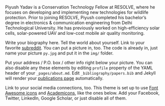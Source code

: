 Piyush Yadav is a Conservation Technology Fellow at RESOLVE, where he focuses on developing and implementing new technologies for wildlife protection.
Prior to joining RESOLVE, Piyush completed his bachelor’s degree in electronics & communication engineering from Delhi Technological University. He has previously worked on high-efficiency solar cells, solar-powered UAV and low-cost mobile air quality monitoring.

Write your biography here. Tell the world about yourself. Link to your favorite [subreddit](http://reddit.com). You can put a picture in, too. The code is already in, just name your picture `py.jpg` and put it in the `img/` folder.

Put your address / P.O. box / other info right below your picture. You can also disable any these elements by editing `profile` property of the YAML header of your `_pages/about.md`. Edit `_bibliography/papers.bib` and Jekyll will render your [publications page](/al-folio/publications/) automatically.

Link to your social media connections, too. This theme is set up to use [Font Awesome icons](https://fontawesome.com/) and [Academicons](https://jpswalsh.github.io/academicons/), like the ones below. Add your Facebook, Twitter, LinkedIn, Google Scholar, or just disable all of them.